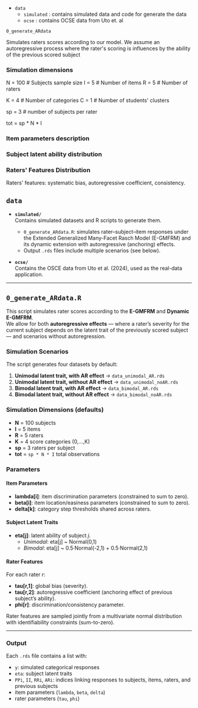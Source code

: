 - `data` 
	- `simulated` : contains simulated data and code for generate the data
	- `ocse` : contains OCSE data from Uto et. al



`0_generate_ARdata`

Simulates raters scores according to our model. 
We assume an autoregressive process where the rater's scoring is influences by the ability of the previous scored subject


### Simulation dimensions

N               = 100   # Subjects sample size
I               = 5     # Number of items
R               = 5     # Number of raters

K               = 4     # Number of categories
C               = 1     # Number of students' clusters

sp              = 3     # number of subjects per rater

tot             = sp * N * I


### Item parameters description


### Subject latent ability distribution


### Raters' Features Distribution

Raters' features: systematic bias, autoregressive coefficient, consistency. 

## `data`

- **`simulated/`**  
  Contains simulated datasets and R scripts to generate them.  
  - `0_generate_ARdata.R`: simulates rater–subject–item responses under the Extended Generalized Many-Facet Rasch Model (E-GMFRM) and its dynamic extension with autoregressive (anchoring) effects.  
  - Output `.rds` files include multiple scenarios (see below).  

- **`ocse/`**  
  Contains the OSCE data from Uto et al. (2024), used as the real-data application.

---

## `0_generate_ARdata.R`

This script simulates rater scores according to the **E-GMFRM** and **Dynamic E-GMFRM**.  
We allow for both **autoregressive effects** — where a rater’s severity for the current subject depends on the latent trait of the previously scored subject — and scenarios without autoregression.

### Simulation Scenarios

The script generates four datasets by default:

1. **Unimodal latent trait, with AR effect** → `data_unimodal_AR.rds`  
2. **Unimodal latent trait, without AR effect** → `data_unimodal_noAR.rds`  
3. **Bimodal latent trait, with AR effect** → `data_bimodal_AR.rds`  
4. **Bimodal latent trait, without AR effect** → `data_bimodal_noAR.rds`

### Simulation Dimensions (defaults)

- **N** = 100 subjects  
- **I** = 5 items  
- **R** = 5 raters  
- **K** = 4 score categories (0,…,K)  
- **sp** = 3 raters per subject  
- **tot** = `sp * N * I` total observations  

### Parameters

#### Item Parameters
- **lambda[i]**: item discrimination parameters (constrained to sum to zero).  
- **beta[i]**: item location/easiness parameters (constrained to sum to zero).  
- **delta[k]**: category step thresholds shared across raters.  

#### Subject Latent Traits
- **eta[j]**: latent ability of subject *j*.  
  - *Unimodal*: eta[j] ~ Normal(0,1)  
  - *Bimodal*: eta[j] ~ 0.5·Normal(-2,1) + 0.5·Normal(2,1)  

#### Rater Features
For each rater *r*:
- **tau[r,1]**: global bias (severity).  
- **tau[r,2]**: autoregressive coefficient (anchoring effect of previous subject’s ability).  
- **phi[r]**: discrimination/consistency parameter.  

Rater features are sampled jointly from a multivariate normal distribution with identifiability constraints (sum-to-zero).

---

### Output

Each `.rds` file contains a list with:
- `y`: simulated categorical responses  
- `eta`: subject latent traits  
- `PPi`, `II`, `RRi`, `ARi`: indices linking responses to subjects, items, raters, and previous subjects  
- item parameters (`lambda`, `beta`, `delta`)  
- rater parameters (`tau`, `phi`)  



